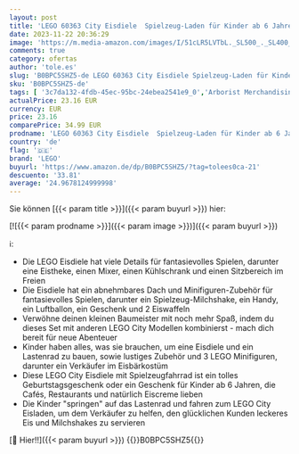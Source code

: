 ```yaml
---
layout: post
title: 'LEGO 60363 City Eisdiele  Spielzeug-Laden für Kinder ab 6 Jahren  Set mit 3 Minifiguren mit lustigem Zubehör und einem Lastenrad  Geschenk zum Geburtstag für Jungen und Mädchen'
date: 2023-11-22 20:36:29
image: 'https://m.media-amazon.com/images/I/51cLR5LVTbL._SL500_._SL400_.jpg'
comments: true
category: ofertas
author: 'tole.es'
slug: 'B0BPC5SHZ5-de LEGO 60363 City Eisdiele Spielzeug-Laden für Kinder ab 6...'
sku: 'B0BPC5SHZ5-de'
tags: [ '3c7da132-4fdb-45ec-95bc-24ebea2541e9_0','Arborist Merchandising Root','Bauspielzeug & Konstruktionsspielzeug','Bauspielzeugsets','Custom Stores','LEGO','Lego City','Self Service','Spielzeug','lego','🇩🇪', ]
actualPrice: 23.16 EUR
currency: EUR
price: 23.16
comparePrice: 34.99 EUR
prodname: 'LEGO 60363 City Eisdiele  Spielzeug-Laden für Kinder ab 6 Jahren  Set mit 3 Minifiguren mit lustigem Zubehör und einem Lastenrad  Geschenk zum Geburtstag für Jungen und Mädchen'
country: 'de'
flag: '🇩🇪'
brand: 'LEGO'
buyurl: 'https://www.amazon.de/dp/B0BPC5SHZ5/?tag=tolees0ca-21'
descuento: '33.81'
average: '24.9678124999998'
---
```


Sie können [{{< param title >}}]({{< param buyurl >}}) hier:

[![{{< param prodname >}}]({{< param image >}})]({{< param buyurl >}})

ℹ️:

- Die LEGO Eisdiele hat viele Details für fantasievolles Spielen, darunter eine Eistheke, einen Mixer, einen Kühlschrank und einen Sitzbereich im Freien
- Die Eisdiele hat ein abnehmbares Dach und Minifiguren-Zubehör für fantasievolles Spielen, darunter ein Spielzeug-Milchshake, ein Handy, ein Luftballon, ein Geschenk und 2 Eiswaffeln
- Verwöhne deinen kleinen Baumeister mit noch mehr Spaß, indem du dieses Set mit anderen LEGO City Modellen kombinierst - mach dich bereit für neue Abenteuer
- Kinder haben alles, was sie brauchen, um eine Eisdiele und ein Lastenrad zu bauen, sowie lustiges Zubehör und 3 LEGO Minifiguren, darunter ein Verkäufer im Eisbärkostüm
- Diese LEGO City Eisdiele mit Spielzeugfahrrad ist ein tolles Geburtstagsgeschenk oder ein Geschenk für Kinder ab 6 Jahren, die Cafés, Restaurants und natürlich Eiscreme lieben
- Die Kinder "springen" auf das Lastenrad und fahren zum LEGO City Eisladen, um dem Verkäufer zu helfen, den glücklichen Kunden leckeres Eis und Milchshakes zu servieren

[🛒 Hier!!]({{< param buyurl >}})
{{<world>}}B0BPC5SHZ5{{</world>}}
